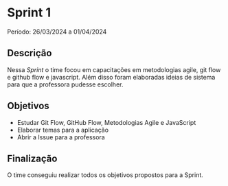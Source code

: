 # Sprint 1

Período: 26/03/2024 a 01/04/2024

## Descrição

Nessa _Sprint_ o time focou em capacitações em metodologias agile, git flow e github flow e javascript. Além disso foram elaboradas ideias de sistema para que a professora pudesse escolher.

## Objetivos
- Estudar Git Flow, GitHub Flow, Metodologias Agile e JavaScript
- Elaborar temas para a aplicação
- Abrir a Issue para a professora

## Finalização
O time conseguiu realizar todos os objetivos propostos para a Sprint.